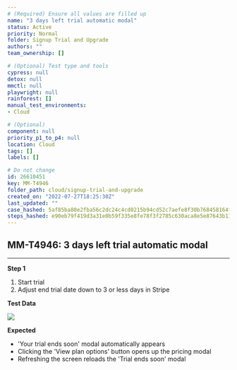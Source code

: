 ```yaml
---
# (Required) Ensure all values are filled up
name: "3 days left trial automatic modal"
status: Active
priority: Normal
folder: Signup Trial and Upgrade
authors: ""
team_ownership: []

# (Optional) Test type and tools
cypress: null
detox: null
mmctl: null
playwright: null
rainforest: []
manual_test_environments: 
- Cloud

# (Optional)
component: null
priority_p1_to_p4: null
location: Cloud
tags: []
labels: []

# Do not change
id: 26610451
key: MM-T4946
folder_path: cloud/signup-trial-and-upgrade
created_on: "2022-07-27T18:25:30Z"
last_updated: ""
case_hashed: 5af85ba80e2fba56c2dc24c4cd0215b94cd52c7aefe8f30b768458164fb9fe092ad1f5d38aa32ae8c46acd273f87f591
steps_hashed: e90eb79f419d3a31e0b59f335e8fe78f3f2785c630aca8e5e87643b114b4f8aeb27e1589ddd1a74238469d40c970105d
---
```


## MM-T4946: 3 days left trial automatic modal

---

**Step 1**

1. Start trial
2. Adjust end trial date down to 3 or less days in Stripe

**Test Data**

![](https://smartbear-tm4j-prod-us-west-2-attachment-rich-text.s3.us-west-2.amazonaws.com/embedded-f3277290f945470c4add5d21ef3dc7ca7b74388fc7152bfb6b99ae58c66a95a8-1658946463789-Screen+Shot+2022-07-27+at+2.26.30+PM.png)

**Expected**

- 'Your trial ends soon' modal automatically appears
- Clicking the 'View plan options' button opens up the pricing modal
- Refreshing the screen reloads the 'Trial ends soon' modal

